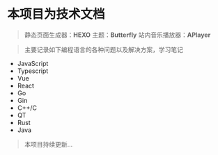 # 本项目为技术文档

> 静态页面生成器：**HEXO**
> 主题：**Butterfly**
> 站内音乐播放器：**APlayer**

> 主要记录如下编程语言的各种问题以及解决方案，学习笔记

- JavaScript
- Typescript
- Vue
- React
- Go
- Gin
- C++/C
- QT
- Rust
- Java

> 本项目持续更新...
